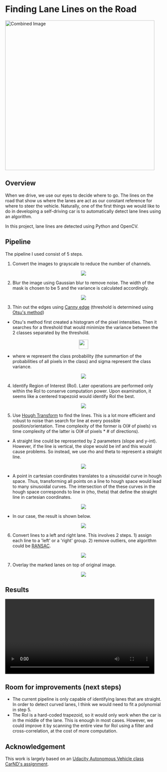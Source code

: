 # **Finding Lane Lines on the Road** 

<img src="examples/laneLines_thirdPass.jpg" width="480" alt="Combined Image" />

Overview
---

When we drive, we use our eyes to decide where to go.  The lines on the road that show us where the lanes are act as our constant reference for where to steer the vehicle.  Naturally, one of the first things we would like to do in developing a self-driving car is to automatically detect lane lines using an algorithm.

In this project, lane lines are detected using Python and OpenCV.  

Pipeline
---
The pipeline I used consist of 5 steps.
1. Convert the images to grayscale to reduce the number of channels.
<p align="center">
  <img src="images/gray.png"
  >
</p>

2. Blur the image using Gaussian blur to remove noise. The width of the mask is chosen to be 5 and the variance is calculated accordingly.
<p align="center">
  <img src="images/blur.png"
  >
</p>

3. Thin out the edges using [Canny edge](https://docs.opencv.org/trunk/da/d22/tutorial_py_canny.html) (threshold is determined using [Otsu's method](https://medium.com/@hbyacademic/otsu-thresholding-4337710dc519))
- Otsu's method first created a histogram of the pixel intensities. Then it searches for a threshold that would minimize the variance between the 2 classes separated by the threshold. 
<p align="center">
  <img src="images/otsu.png"
  height="30"
  >
</p>

- where w represent the class probability (the summartion of the probabilities of all pixels in the class) and sigma represent the class variance.
<p align="center">
  <img src="images/edges.png"
  >
</p>

4. Identify Region of Interest (RoI). Later operations are performed only within the RoI to conserve computation power. Upon examination, it seems like a centered trapezoid would identify RoI the best.
<p align="center">
  <img src="images/RoI.png"
  >
</p>

5. Use [Hough Transform](https://towardsdatascience.com/lines-detection-with-hough-transform-84020b3b1549) to find the lines. This is a lot more efficient and robust to noise than search for line at every possible position/orientation. Time complexity of the former is O(# of pixels) vs time complexity of the latter is O(# of pixels * # of directions).
- A straight line could be represented by 2 parameters (slope and y-int). However, if the line is vertical, the slope would be inf and this would cause problems. So instead, we use rho and theta to represent a straight line.
<p align="center">
  <img src="images/hough_transform.png"
  >
</p>

- A point in cartesian coordinates translates to a sinusoidal curve in hough space. Thus, transforming all points on a line to hough space would lead to many sinusoidal curves. The intersection of the these curves in the hough space corresponds to line in (rho, theta) that define the straight line in cartesian coordinates.
<p align="center">
  <img src="images/hough_transform_line.png"
  >
</p>

- In our case, the result is shown below.
<p align="center">
  <img src="images/hough_transform_lines.png"
  >
</p>

6. Convert lines to a left and right lane. This involves 2 steps. 1) assign each line to a 'left' or a 'right' group. 2) remove outliers, one algorithm could be [RANSAC](https://medium.com/@iamhatesz/random-sample-consensus-bd2bb7b1be75).
<p align="center">
  <img src="images/lanes.png"
  >
</p>

7. Overlay the marked lanes on top of original image.
<p align="center">
  <img src="images/final.png"
  >
</p>

Results
---
<video height="240" controls>
  <source src="test_videos_output/solidYellowLeft.mp4">
</video>

Room for improvements (next steps)
---
- The current pipeline is only capable of identifying lanes that are straight. In order to detect curved lanes, I think we would need to fit a polynomial in step 5.
- The RoI is a hard-coded trapezoid, so it would only work when the car is in the middle of the lane. This is enough in most cases. However, we could improve it by scanning the entire view for RoI using a filter and cross-correlation, at the cost of more computation.


Acknowledgement
---
This work is largely based on an [Udacity Autonomous Vehicle class CarND's assignment](https://github.com/udacity/CarND-LaneLines-P1).